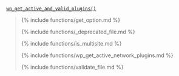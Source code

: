 <p><code><a href="https://developer.wordpress.org/reference/functions/wp_get_active_and_valid_plugins/">wp_get_active_and_valid_plugins()</a></code></p>

<blockquote>

{% include functions/get_option.md %}

{% include functions/_deprecated_file.md %}

{% include functions/is_multisite.md %}

{% include functions/wp_get_active_network_plugins.md %}

{% include functions/validate_file.md %}

</blockquote>

